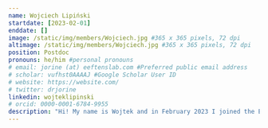 ```yaml
---
name: Wojciech Lipiński
startdate: [2023-02-01]
enddate: []
image: /static/img/members/Wojciech.jpg #365 x 365 pixels, 72 dpi
altimage: /static/img/members/Wojciech.jpg #365 x 365 pixels, 72 dpi
position: Postdoc
pronouns: he/him #personal pronouns
# email: jorine (at) eeftenslab.com #Preferred public email address
# scholar: vufhst0AAAAJ #Google Scholar User ID
# website: https://website.com/
# twitter: drjorine
linkedin: wojteklipinski
# orcid: 0000-0001-6784-9955
description: "Hi! My name is Wojtek and in February 2023 I joined the Eeftens team as a postdoctoral researcher. I received my MSc in Organic Chemistry from the Łódź University of Technology (Poland). Then I did my PhD in the lab of Evan Spruijt at Radboud University, studying the relations between liquid-liquid phase separation and aggregation of proteins. Now I will be working on determining the viscoelastic properties of protein condensates inside living cells. Outside the lab, I enjoy shooting old cars with old cameras."
---
```

